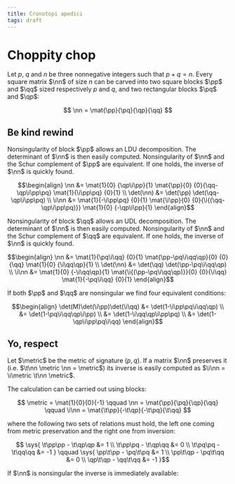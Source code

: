 ```yaml
---
title: Cronotopi apedici
tags: draft
---
```






<p style="display:none;">
Questo paragrafo contiene le macro per $\LaTeX$ e dovrebbe essere invisibile.
$$
\def\nn{M}
\def\pp{A}%\aleph
\def\pq{B}%\beth
\def\qp{C}%\gimel
\def\qq{D}%\daleth
\def\p{t}
\def\q{x}
\def\v{v}
\def\c#1{\tilde{#1}}
\def\i#1{#1^{-1}}
\def\t#1{#1^{T}}
\def\mat#1#2#3#4{\begin{pmatrix}#1&#2\\#3&#4\end{pmatrix}}
\def\vec#1#2{\begin{pmatrix}#1\\#2\end{pmatrix}}
\def\sys#1{\left\{\begin{aligned}#1\end{aligned}\right.}
\def\metric{\eta}
\def\glnf{\mathrm{GL}_n(\mathbb{F})}
$$
</p>







# Choppity chop

Let $p$, $q$ and $n$ be three nonnegative integers such that $p+q=n$.
Every square matrix $\nn$ of size $n$ can be carved into two square blocks $\pp$ and $\qq$ sized respectively $p$ and $q$, and two rectangular blocks $\pq$ and $\qp$:

$$
\nn = \mat{\pp}{\pq}{\qp}{\qq}
$$



## Be kind rewind

Nonsingularity of block $\pp$ allows an LDU decomposition.
The determinant of $\nn$ is then easily computed.
Nonsingularity of $\nn$ and the Schur complement of $\pp$ are equivalent.
If one holds, the inverse of $\nn$ is quickly found.

$$\begin{align}
\nn &= 
\mat{1}{0}
    {\qp\i\pp}{1}
\mat{\pp}{0}
    {0}{\qq-\qp\i\pp\pq}
\mat{1}{\i\pp\pq}
    {0}{1} \\
\det(\nn) &=
\det(\pp) \det(\qq-\qp\i\pp\pq) \\
\i\nn &=
\mat{1}{-\i\pp\pq}
    {0}{1}
\mat{\i\pp}{0}
    {0}{\i{(\qq-\qp\i\pp\pq)}}
\mat{1}{0}
    {-\qp\i\pp}{1}
\end{align}$$

Nonsingularity of block $\qq$ allows an UDL decomposition.
The determinant of $\nn$ is then easily computed.
Nonsingularity of $\nn$ and the Schur complement of $\qq$ are equivalent.
If one holds, the inverse of $\nn$ is quickly found.

$$\begin{align}
\nn &= 
\mat{1}{\pq\i\qq}
    {0}{1}
\mat{\pp-\pq\i\qq\qp}{0}
    {0}{\qq}
\mat{1}{0}
    {\i\qq\qp}{1} \\
\det(\nn) &=
\det(\qq) \det(\pp-\pq\i\qq\qp) \\
\i\nn &= 
\mat{1}{0}
    {-\i\qq\qp}{1}
\mat{\i{(\pp-\pq\i\qq\qp)}}{0}
    {0}{\i\qq}
\mat{1}{-\pq\i\qq}
    {0}{1}
\end{align}$$

If both $\pp$ and $\qq$ are nonsingular we find four equivalent conditions:

$$\begin{align}
\det(M)\det(\i\pp)\det(\i\qq)
 &= \det(1-\i\pp\pq\i\qq\qp) \\
 &= \det(1-\pq\i\qq\qp\i\pp) \\
 &= \det(1-\i\qq\qp\i\pp\pq) \\
 &= \det(1-\qp\i\pp\pq\i\qq)
\end{align}$$









## Yo, respect

Let $\metric$ be the metric of signature $(p,q)$.
If a matrix $\nn$ preserves it (i.e. $\t\nn \metric \nn = \metric$) its inverse is easily computed as $\i\nn = \i\metric \t\nn \metric$.

The calculation can be carried out using blocks:

$$
\metric = \mat{1}{0}{0}{-1}
\qquad
\nn = \mat{\pp}{\pq}{\qp}{\qq}
\qquad
\i\nn = \mat{\t\pp}{-\t\qp}{-\t\pq}{\t\qq}
$$

where the following two sets of relations must hold, the left one coming from metric preservation and the right one from inversion:

$$
\sys{
\t\pp\pp - \t\qp\qp &=  1 \\
\t\pp\pq - \t\qp\qq &=  0 \\
\t\pq\pq - \t\qq\qq &= -1
}
\qquad
\sys{
\pp\t\pp - \pq\t\pq &=  1 \\
\pp\t\qp - \pq\t\qq &=  0 \\
\qp\t\qp - \qq\t\qq &= -1
}$$

If $\nn$ is nonsingular the inverse is immediately available:


